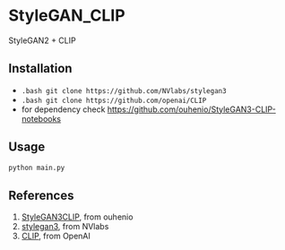 # StyleGAN_CLIP
 StyleGAN2 + CLIP

## Installation
 - ```.bash git clone https://github.com/NVlabs/stylegan3 ```
 - ```.bash git clone https://github.com/openai/CLIP ```
 - for dependency check https://github.com/ouhenio/StyleGAN3-CLIP-notebooks
## Usage
 ```.bash
python main.py
 ```
## References
1. [StyleGAN3CLIP](https://github.com/ouhenio/StyleGAN3-CLIP-notebooks), from ouhenio
2. [stylegan3](https://github.com/NVlabs/stylegan3/tree/main), from NVlabs
3. [CLIP](https://github.com/openai/CLIP), from OpenAI 

